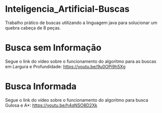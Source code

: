 # Inteligencia_Artificial-Buscas
Trabalho prático de buscas utilizando a linguagem java para solucionar um quebra cabeça de 8 peças.
# Busca sem Informação
Segue o link do vídeo sobre o funcionamento do algoritmo para as buscas em Largura e Profundidade: https://youtu.be/9u0OPi9h5Xg
# Busca Informada
Segue o link do vídeo sobre o funcionamento do algoritmo para busca Gulosa e A*: https://youtu.be/h4qNSO8D2Xk
